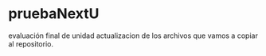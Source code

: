 # pruebaNextU

evaluación final de unidad
actualizacion de los archivos que vamos a copiar al repositorio.
